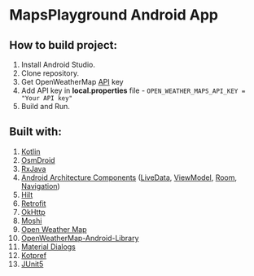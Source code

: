 # MapsPlayground Android App

## How to build project:
1. Install Android Studio.
2. Clone repository.
3. Get OpenWeatherMap [API](https://openweathermap.org/api) key
4. Add API key in **local.properties** file - `OPEN_WEATHER_MAPS_API_KEY = "Your API key"`
5. Build and Run.

## Built with:
1. [Kotlin](https://kotlinlang.org)
2. [OsmDroid](https://github.com/osmdroid/osmdroid)
3. [RxJava](https://github.com/ReactiveX/RxJava)
4. [Android Architecture Components](https://developer.android.com/topic/libraries/architectureAndroid) ([LiveData](https://developer.android.com/topic/libraries/architecture/livedata), [ViewModel](https://developer.android.com/topic/libraries/architecture/viewmodel), [Room](https://developer.android.com/training/data-storage/room), [Navigation](https://developer.android.com/guide/navigation))
5. [Hilt](https://dagger.dev/hilt/Dagger)
6. [Retrofit](https://square.github.io/retrofit)
7. [OkHttp](https://square.github.io/okhttp)
8. [Moshi](https://github.com/square/moshi)
9. [Open Weather Map](https://openweathermap.org/api)
10. [OpenWeatherMap-Android-Library](https://github.com/KwabenBerko/OpenWeatherMap-Android-Library)
11. [Material Dialogs](https://github.com/afollestad/material-dialogs)
12. [Kotpref](https://github.com/chibatching/Kotpref)
13. [JUnit5](https://github.com/mannodermaus/android-junit5)

